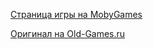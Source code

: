 [Страница игры на MobyGames](https://www.mobygames.com/game/439/roberta-williams-kings-quest-i-quest-for-the-crown/)

[Оригинал на Old-Games.ru](https://www.old-games.ru/game/767.html)


